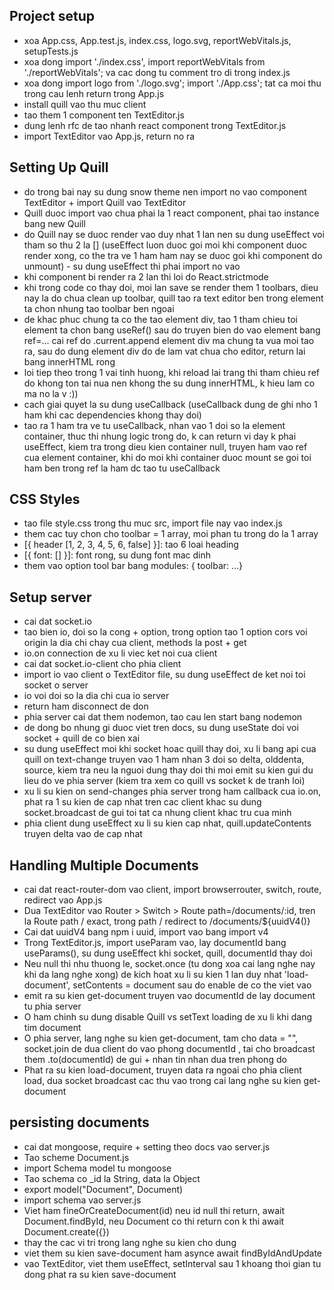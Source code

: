 ## Project setup
- xoa App.css, App.test.js, index.css, logo.svg, reportWebVitals.js, setupTests.js
- xoa dong import './index.css', import reportWebVitals from './reportWebVitals'; va cac dong tu comment tro di trong index.js
- xoa dong import logo from './logo.svg';
import './App.css'; tat ca moi thu trong cau lenh return trong App.js
- install quill vao thu muc client
- tao them 1 component ten TextEditor.js
- dung lenh rfc de tao nhanh react component trong TextEditor.js
- import TextEditor vao App.js, return no ra
## Setting Up Quill
- do trong bai nay su dung snow theme nen import no vao component TextEditor + import Quill vao TextEditor
- Quill duoc import vao chua phai la 1 react component, phai tao instance bang new Quill
- do Quill nay se duoc render vao duy nhat 1 lan nen su dung useEffect voi tham so thu 2 la [] (useEffect luon duoc goi moi khi component duoc render xong, co the tra ve 1 ham ham nay se duoc goi khi component do unmount) - su dung useEffect thi phai import no vao
- khi component bi render ra 2 lan thi loi do React.strictmode
- khi trong code co thay doi, moi lan save se render them 1 toolbars, dieu nay la do chua clean up toolbar, quill tao ra text editor ben trong element ta chon nhung tao toolbar ben ngoai
- de khac phuc chung ta co the tao element div, tao 1 tham chieu toi element ta chon bang useRef() sau do truyen bien do vao element bang ref=... cai ref do .current.append element div ma chung ta vua moi tao ra, sau do dung element div do de lam vat chua cho editor, return lai bang innerHTML rong
- loi tiep theo trong 1 vai tinh huong, khi reload lai trang thi tham chieu ref do khong ton tai nua nen khong the su dung innerHTML, k hieu lam co ma no la v :))
- cach giai quyet la su dung useCallback (useCallback dung de ghi nho 1 ham khi cac dependencies khong thay doi)
- tao ra 1 ham tra ve tu useCallback, nhan vao 1 doi so la element container, thuc thi nhung logic trong do, k can return vi day k phai useEffect, kiem tra trong dieu kien container null, truyen ham vao ref cua element container, khi do moi khi container duoc mount se goi toi ham ben trong ref la ham dc tao tu useCallback
## CSS Styles
- tao file style.css trong thu muc src, import file nay vao index.js
- them cac tuy chon cho toolbar = 1 array, moi phan tu trong do la 1 array
- [{ header [1, 2, 3, 4, 5, 6, false] }]: tao 6 loai heading
- [{ font: [] }]: font rong, su dung font mac dinh
- them vao option tool bar bang modules: { toolbar: ...}
## Setup server
- cai dat socket.io
- tao bien io, doi so la cong + option, trong option tao 1 option cors voi origin la dia chi chay cua client, methods la post + get
- io.on connection de xu li viec ket noi cua client
- cai dat socket.io-client cho phia client
- import io vao client o TextEditor file, su dung useEffect de ket noi toi socket o server
- io voi doi so la dia chi cua io server
- return ham disconnect de don
- phia server cai dat them nodemon, tao cau len start bang nodemon
- de dong bo nhung gi duoc viet tren docs, su dung useState doi voi socket + quill de co bien xai
- su dung useEffect moi khi socket hoac quill thay doi, xu li bang api cua quill on text-change truyen vao 1 ham nhan 3 doi so delta, olddenta, source, kiem tra neu la nguoi dung thay doi thi moi emit su kien gui du lieu do ve phia server (kiem tra xem co quill vs socket k de tranh loi)
- xu li su kien on send-changes phia server trong ham callback cua io.on, phat ra 1 su kien de cap nhat tren cac client khac su dung socket.broadcast de gui toi tat ca nhung client khac tru cua minh
- phia client dung useEffect xu li su kien cap nhat, quill.updateContents truyen delta vao de cap nhat
## Handling Multiple Documents
- cai dat react-router-dom vao client, import browserrouter, switch, route, redirect vao App.js
- Dua TextEditor vao Router > Switch > Route path=/documents/:id, tren la Route path / exact, trong path / redirect to /documents/${uuidV4()}
- Cai dat uuidV4 bang npm i uuid, import vao bang import v4
- Trong TextEditor.js, import useParam vao, lay documentId bang useParams(), su dung useEffect khi socket, quill, documentId thay doi
- Neu null thi nhu thuong le, socket.once (tu dong xoa cai lang nghe nay khi da lang nghe xong) de kich hoat xu li su kien 1 lan duy nhat 'load-document', setContents = document sau do enable de co the viet vao
- emit ra su kien get-document truyen vao documentId de lay document tu phia server
- O ham chinh su dung disable Quill vs setText loading de xu li khi dang tim document
- O phia server, lang nghe su kien get-document, tam cho data = "", socket.join de dua client do vao phong documentId , tai cho broadcast them .to(documentId) de gui + nhan tin nhan dua tren phong do
- Phat ra su kien load-document, truyen data ra ngoai cho phia client load, dua socket broadcast cac thu vao trong cai lang nghe su kien get-document
## persisting documents
- cai dat mongoose, require + setting theo docs vao server.js
- Tao scheme Document.js
- import Schema model tu mongoose
- Tao schema co _id la String, data la Object
- export model("Document", Document)
- import schema vao server.js
- Viet ham fineOrCreateDocument(id) neu id null thi return, await Document.findById, neu Document co thi return con k thi await Document.create({})
- thay the cac vi tri trong lang nghe su kien cho dung
- viet them su kien save-document ham asynce await findByIdAndUpdate
- vao TextEditor, viet them useEffect, setInterval sau 1 khoang thoi gian tu dong phat ra su kien save-document